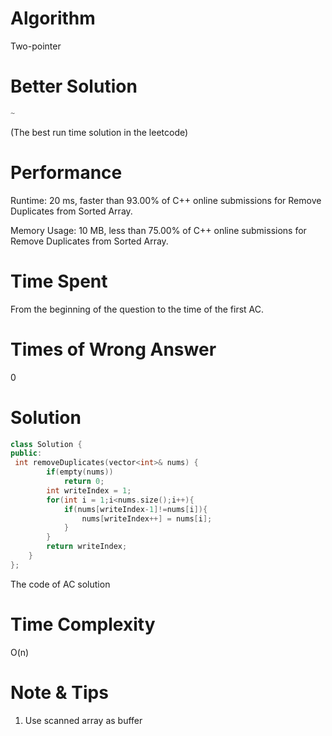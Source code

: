 # Algorithm

Two-pointer

# Better Solution

```c++
~
```

(The best run time solution in the leetcode)

# Performance

Runtime: 20 ms, faster than 93.00% of C++ online submissions for Remove Duplicates from Sorted Array.

Memory Usage: 10 MB, less than 75.00% of C++ online submissions for Remove Duplicates from Sorted Array.

# Time Spent

From the beginning of the question to the time of the first AC.

# Times of Wrong Answer

0

# Solution

```c++
class Solution {
public:
 int removeDuplicates(vector<int>& nums) {
        if(empty(nums))
            return 0;
        int writeIndex = 1;
        for(int i = 1;i<nums.size();i++){
            if(nums[writeIndex-1]!=nums[i]){
                nums[writeIndex++] = nums[i];
            }
        }
        return writeIndex;
    }
};
```

The code of AC solution

# Time Complexity

O(n)

# Note & Tips

1. Use scanned array as buffer